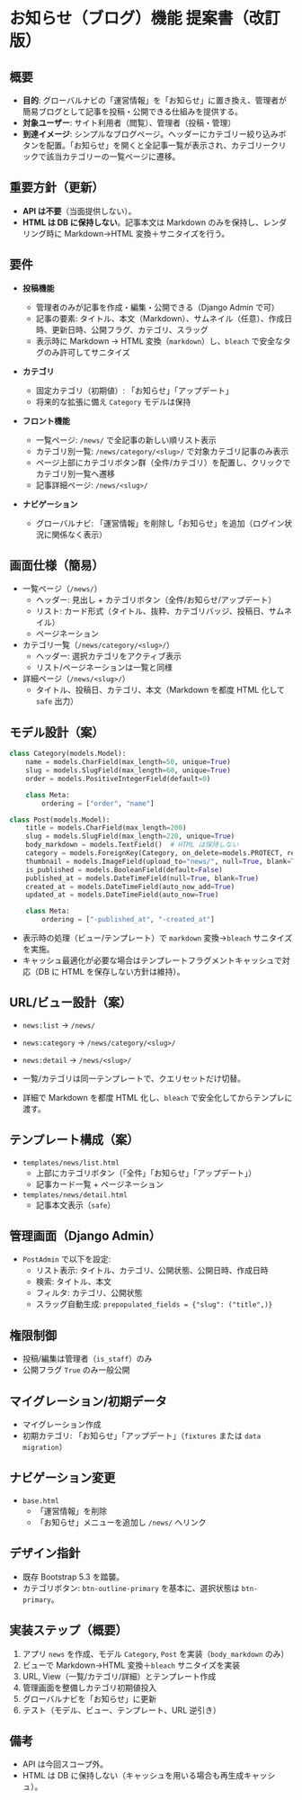 # お知らせ（ブログ）機能 提案書（改訂版）

## 概要
- **目的**: グローバルナビの「運営情報」を「お知らせ」に置き換え、管理者が簡易ブログとして記事を投稿・公開できる仕組みを提供する。
- **対象ユーザー**: サイト利用者（閲覧）、管理者（投稿・管理）
- **到達イメージ**: シンプルなブログページ。ヘッダーにカテゴリー絞り込みボタンを配置。「お知らせ」を開くと全記事一覧が表示され、カテゴリークリックで該当カテゴリーの一覧ページに遷移。

## 重要方針（更新）
- **API は不要**（当面提供しない）。
- **HTML は DB に保持しない**。記事本文は Markdown のみを保持し、レンダリング時に Markdown→HTML 変換＋サニタイズを行う。

## 要件
- **投稿機能**
  - 管理者のみが記事を作成・編集・公開できる（Django Admin で可）
  - 記事の要素: タイトル、本文（Markdown）、サムネイル（任意）、作成日時、更新日時、公開フラグ、カテゴリ、スラッグ
  - 表示時に Markdown → HTML 変換（`markdown`）し、`bleach` で安全なタグのみ許可してサニタイズ

- **カテゴリ**
  - 固定カテゴリ（初期値）: 「お知らせ」「アップデート」
  - 将来的な拡張に備え `Category` モデルは保持

- **フロント機能**
  - 一覧ページ: `/news/` で全記事の新しい順リスト表示
  - カテゴリ別一覧: `/news/category/<slug>/` で対象カテゴリ記事のみ表示
  - ページ上部にカテゴリボタン群（全件/カテゴリ）を配置し、クリックでカテゴリ別一覧へ遷移
  - 記事詳細ページ: `/news/<slug>/`

- **ナビゲーション**
  - グローバルナビ: 「運営情報」を削除し「お知らせ」を追加（ログイン状況に関係なく表示）

## 画面仕様（簡易）
- 一覧ページ（`/news/`）
  - ヘッダー: 見出し + カテゴリボタン（全件/お知らせ/アップデート）
  - リスト: カード形式（タイトル、抜粋、カテゴリバッジ、投稿日、サムネイル）
  - ページネーション
- カテゴリ一覧（`/news/category/<slug>/`）
  - ヘッダー: 選択カテゴリをアクティブ表示
  - リスト/ページネーションは一覧と同様
- 詳細ページ（`/news/<slug>/`）
  - タイトル、投稿日、カテゴリ、本文（Markdown を都度 HTML 化して `safe` 出力）

## モデル設計（案）
```python
class Category(models.Model):
    name = models.CharField(max_length=50, unique=True)
    slug = models.SlugField(max_length=60, unique=True)
    order = models.PositiveIntegerField(default=0)

    class Meta:
        ordering = ["order", "name"]

class Post(models.Model):
    title = models.CharField(max_length=200)
    slug = models.SlugField(max_length=220, unique=True)
    body_markdown = models.TextField()  # HTML は保持しない
    category = models.ForeignKey(Category, on_delete=models.PROTECT, related_name="posts")
    thumbnail = models.ImageField(upload_to="news/", null=True, blank=True)
    is_published = models.BooleanField(default=False)
    published_at = models.DateTimeField(null=True, blank=True)
    created_at = models.DateTimeField(auto_now_add=True)
    updated_at = models.DateTimeField(auto_now=True)

    class Meta:
        ordering = ["-published_at", "-created_at"]
```

- 表示時の処理（ビュー/テンプレート）で `markdown` 変換→`bleach` サニタイズを実施。
- キャッシュ最適化が必要な場合はテンプレートフラグメントキャッシュで対応（DB に HTML を保存しない方針は維持）。

## URL/ビュー設計（案）
- `news:list` → `/news/`
- `news:category` → `/news/category/<slug>/`
- `news:detail` → `/news/<slug>/`

- 一覧/カテゴリは同一テンプレートで、クエリセットだけ切替。
- 詳細で Markdown を都度 HTML 化し、`bleach` で安全化してからテンプレに渡す。

## テンプレート構成（案）
- `templates/news/list.html`
  - 上部にカテゴリボタン（「全件」「お知らせ」「アップデート」）
  - 記事カード一覧 + ページネーション
- `templates/news/detail.html`
  - 記事本文表示（`safe`）

## 管理画面（Django Admin）
- `PostAdmin` で以下を設定:
  - リスト表示: タイトル、カテゴリ、公開状態、公開日時、作成日時
  - 検索: タイトル、本文
  - フィルタ: カテゴリ、公開状態
  - スラッグ自動生成: `prepopulated_fields = {"slug": ("title",)}`

## 権限制御
- 投稿/編集は管理者（`is_staff`）のみ
- 公開フラグ `True` のみ一般公開

## マイグレーション/初期データ
- マイグレーション作成
- 初期カテゴリ: 「お知らせ」「アップデート」（`fixtures` または `data migration`）

## ナビゲーション変更
- `base.html`
  - 「運営情報」を削除
  - 「お知らせ」メニューを追加し `/news/` へリンク

## デザイン指針
- 既存 Bootstrap 5.3 を踏襲。
- カテゴリボタン: `btn-outline-primary` を基本に、選択状態は `btn-primary`。

## 実装ステップ（概要）
1. アプリ `news` を作成、モデル `Category`, `Post` を実装（`body_markdown` のみ）
2. ビューで Markdown→HTML 変換＋`bleach` サニタイズを実装
3. URL, View（一覧/カテゴリ/詳細）とテンプレート作成
4. 管理画面を整備しカテゴリ初期値投入
5. グローバルナビを「お知らせ」に更新
6. テスト（モデル、ビュー、テンプレート、URL 逆引き）

## 備考
- API は今回スコープ外。
- HTML は DB に保持しない（キャッシュを用いる場合も再生成キャッシュ）。
